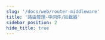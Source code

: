 ```yaml
---
slug: '/docs/web/router-middleware'
title: '路由管理-中间件/拦截器'
sidebar_position: 2
hide_title: true
---
```

